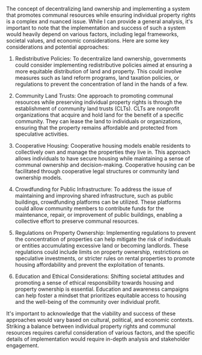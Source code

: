 The concept of decentralizing land ownership and implementing a system that promotes communal resources while ensuring individual property rights is a complex and nuanced issue. While I can provide a general analysis, it's important to note that the implementation and success of such a system would heavily depend on various factors, including legal frameworks, societal values, and economic considerations. Here are some key considerations and potential approaches:

1. Redistributive Policies: To decentralize land ownership, governments could consider implementing redistributive policies aimed at ensuring a more equitable distribution of land and property. This could involve measures such as land reform programs, land taxation policies, or regulations to prevent the concentration of land in the hands of a few.

2. Community Land Trusts: One approach to promoting communal resources while preserving individual property rights is through the establishment of community land trusts (CLTs). CLTs are nonprofit organizations that acquire and hold land for the benefit of a specific community. They can lease the land to individuals or organizations, ensuring that the property remains affordable and protected from speculative activities.

3. Cooperative Housing: Cooperative housing models enable residents to collectively own and manage the properties they live in. This approach allows individuals to have secure housing while maintaining a sense of communal ownership and decision-making. Cooperative housing can be facilitated through cooperative legal structures or community land ownership models.

4. Crowdfunding for Public Infrastructure: To address the issue of maintaining and improving shared infrastructure, such as public buildings, crowdfunding platforms can be utilized. These platforms could allow community members to contribute funds for the maintenance, repair, or improvement of public buildings, enabling a collective effort to preserve communal resources.

5. Regulations on Property Ownership: Implementing regulations to prevent the concentration of properties can help mitigate the risk of individuals or entities accumulating excessive land or becoming landlords. These regulations could include limits on property ownership, restrictions on speculative investments, or stricter rules on rental properties to promote housing affordability and prevent the exploitation of tenants.

6. Education and Ethical Considerations: Shifting societal attitudes and promoting a sense of ethical responsibility towards housing and property ownership is essential. Education and awareness campaigns can help foster a mindset that prioritizes equitable access to housing and the well-being of the community over individual profit.

It's important to acknowledge that the viability and success of these approaches would vary based on cultural, political, and economic contexts. Striking a balance between individual property rights and communal resources requires careful consideration of various factors, and the specific details of implementation would require in-depth analysis and stakeholder engagement.
